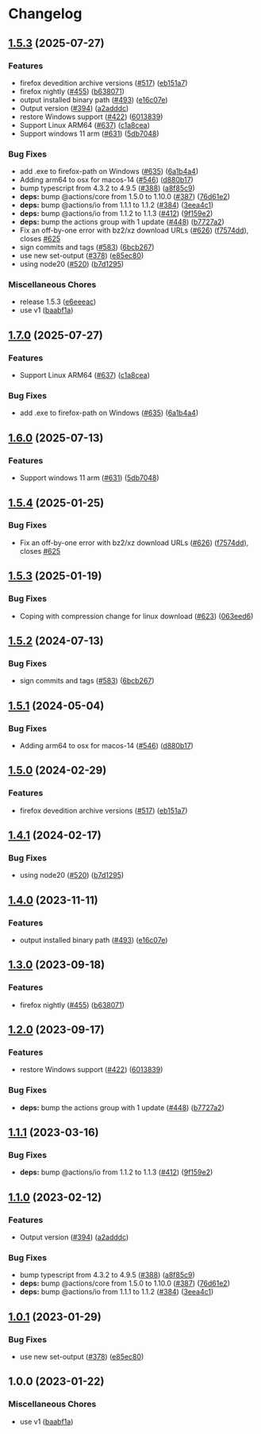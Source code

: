 # Changelog

## [1.5.3](https://github.com/ftos-forks/setup-firefox/compare/setup-firefox-v1.7.0...setup-firefox-v1.5.3) (2025-07-27)


### Features

* firefox devedition archive versions ([#517](https://github.com/ftos-forks/setup-firefox/issues/517)) ([eb151a7](https://github.com/ftos-forks/setup-firefox/commit/eb151a78a71e39af170d8510d66b4e7204853a94))
* firefox nightly ([#455](https://github.com/ftos-forks/setup-firefox/issues/455)) ([b638071](https://github.com/ftos-forks/setup-firefox/commit/b638071cda49366abcca9eb674072123f5c5b34e))
* output installed binary path ([#493](https://github.com/ftos-forks/setup-firefox/issues/493)) ([e16c07e](https://github.com/ftos-forks/setup-firefox/commit/e16c07ebedc21f9a09aabcb5b081200bb61fb309))
* Output version ([#394](https://github.com/ftos-forks/setup-firefox/issues/394)) ([a2adddc](https://github.com/ftos-forks/setup-firefox/commit/a2adddcf8cd190325f47bb3b0fd0144374745885))
* restore Windows support ([#422](https://github.com/ftos-forks/setup-firefox/issues/422)) ([6013839](https://github.com/ftos-forks/setup-firefox/commit/6013839547aee35d36b4e705c9c044d7c789bb5b))
* Support Linux ARM64 ([#637](https://github.com/ftos-forks/setup-firefox/issues/637)) ([c1a8cea](https://github.com/ftos-forks/setup-firefox/commit/c1a8cea110691bde64de6253c0bebfbc740e11ac))
* Support windows 11 arm ([#631](https://github.com/ftos-forks/setup-firefox/issues/631)) ([5db7048](https://github.com/ftos-forks/setup-firefox/commit/5db70482d10f7a9236fb5451388e81941932cb1f))


### Bug Fixes

* add .exe to firefox-path on Windows ([#635](https://github.com/ftos-forks/setup-firefox/issues/635)) ([6a1b4a4](https://github.com/ftos-forks/setup-firefox/commit/6a1b4a4b1961b3705b75f7c78b70a56d51fc4c4c))
* Adding arm64 to osx for macos-14 ([#546](https://github.com/ftos-forks/setup-firefox/issues/546)) ([d880b17](https://github.com/ftos-forks/setup-firefox/commit/d880b175f181fe0d1fbad6629de56872bfaf0146))
* bump typescript from 4.3.2 to 4.9.5 ([#388](https://github.com/ftos-forks/setup-firefox/issues/388)) ([a8f85c9](https://github.com/ftos-forks/setup-firefox/commit/a8f85c9dfefee93d8db5ee3fc625bfbbd667e9e6))
* **deps:** bump @actions/core from 1.5.0 to 1.10.0 ([#387](https://github.com/ftos-forks/setup-firefox/issues/387)) ([76d61e2](https://github.com/ftos-forks/setup-firefox/commit/76d61e2aa8beb9f67bb18a379162b92f05031085))
* **deps:** bump @actions/io from 1.1.1 to 1.1.2 ([#384](https://github.com/ftos-forks/setup-firefox/issues/384)) ([3eea4c1](https://github.com/ftos-forks/setup-firefox/commit/3eea4c17e161f3542f7d87a6975880a74e3e7b6d))
* **deps:** bump @actions/io from 1.1.2 to 1.1.3 ([#412](https://github.com/ftos-forks/setup-firefox/issues/412)) ([9f159e2](https://github.com/ftos-forks/setup-firefox/commit/9f159e22432daecfcb5a1e8a2ee7d71bd3149437))
* **deps:** bump the actions group with 1 update ([#448](https://github.com/ftos-forks/setup-firefox/issues/448)) ([b7727a2](https://github.com/ftos-forks/setup-firefox/commit/b7727a275849f856e9b379f6cd3b1c3009f0fa72))
* Fix an off-by-one error with bz2/xz download URLs ([#626](https://github.com/ftos-forks/setup-firefox/issues/626)) ([f7574dd](https://github.com/ftos-forks/setup-firefox/commit/f7574dd7c71ff2cf094cdaa89735bdcb096d72e5)), closes [#625](https://github.com/ftos-forks/setup-firefox/issues/625)
* sign commits and tags ([#583](https://github.com/ftos-forks/setup-firefox/issues/583)) ([6bcb267](https://github.com/ftos-forks/setup-firefox/commit/6bcb26740ce1d8eabe7396b856c49439c24ed139))
* use new set-output ([#378](https://github.com/ftos-forks/setup-firefox/issues/378)) ([e85ec80](https://github.com/ftos-forks/setup-firefox/commit/e85ec80fd078bd4ef19bcede476f6f69ecdf3152))
* using node20 ([#520](https://github.com/ftos-forks/setup-firefox/issues/520)) ([b7d1295](https://github.com/ftos-forks/setup-firefox/commit/b7d1295db99649993e97d0a01870e7c1f0a5100b))


### Miscellaneous Chores

* release 1.5.3 ([e6eeeac](https://github.com/ftos-forks/setup-firefox/commit/e6eeeacf126a62846b9059b57f02c98aebf7f44d))
* use v1 ([baabf1a](https://github.com/ftos-forks/setup-firefox/commit/baabf1a3410cf8af9ec825a31e7721680a165dd1))

## [1.7.0](https://github.com/browser-actions/setup-firefox/compare/setup-firefox-v1.6.0...setup-firefox-v1.7.0) (2025-07-27)


### Features

* Support Linux ARM64 ([#637](https://github.com/browser-actions/setup-firefox/issues/637)) ([c1a8cea](https://github.com/browser-actions/setup-firefox/commit/c1a8cea110691bde64de6253c0bebfbc740e11ac))


### Bug Fixes

* add .exe to firefox-path on Windows ([#635](https://github.com/browser-actions/setup-firefox/issues/635)) ([6a1b4a4](https://github.com/browser-actions/setup-firefox/commit/6a1b4a4b1961b3705b75f7c78b70a56d51fc4c4c))

## [1.6.0](https://github.com/browser-actions/setup-firefox/compare/setup-firefox-v1.5.4...setup-firefox-v1.6.0) (2025-07-13)


### Features

* Support windows 11 arm ([#631](https://github.com/browser-actions/setup-firefox/issues/631)) ([5db7048](https://github.com/browser-actions/setup-firefox/commit/5db70482d10f7a9236fb5451388e81941932cb1f))

## [1.5.4](https://github.com/browser-actions/setup-firefox/compare/setup-firefox-v1.5.3...setup-firefox-v1.5.4) (2025-01-25)


### Bug Fixes

* Fix an off-by-one error with bz2/xz download URLs ([#626](https://github.com/browser-actions/setup-firefox/issues/626)) ([f7574dd](https://github.com/browser-actions/setup-firefox/commit/f7574dd7c71ff2cf094cdaa89735bdcb096d72e5)), closes [#625](https://github.com/browser-actions/setup-firefox/issues/625)

## [1.5.3](https://github.com/browser-actions/setup-firefox/compare/setup-firefox-v1.5.2...setup-firefox-v1.5.3) (2025-01-19)


### Bug Fixes

* Coping with compression change for linux download ([#623](https://github.com/browser-actions/setup-firefox/issues/623)) ([063eed6](https://github.com/browser-actions/setup-firefox/commit/063eed68fefb6e72be98fb0c0d2d106784c79634))

## [1.5.2](https://github.com/browser-actions/setup-firefox/compare/setup-firefox-v1.5.1...setup-firefox-v1.5.2) (2024-07-13)


### Bug Fixes

* sign commits and tags ([#583](https://github.com/browser-actions/setup-firefox/issues/583)) ([6bcb267](https://github.com/browser-actions/setup-firefox/commit/6bcb26740ce1d8eabe7396b856c49439c24ed139))

## [1.5.1](https://github.com/browser-actions/setup-firefox/compare/setup-firefox-v1.5.0...setup-firefox-v1.5.1) (2024-05-04)


### Bug Fixes

* Adding arm64 to osx for macos-14 ([#546](https://github.com/browser-actions/setup-firefox/issues/546)) ([d880b17](https://github.com/browser-actions/setup-firefox/commit/d880b175f181fe0d1fbad6629de56872bfaf0146))

## [1.5.0](https://github.com/browser-actions/setup-firefox/compare/setup-firefox-v1.4.1...setup-firefox-v1.5.0) (2024-02-29)


### Features

* firefox devedition archive versions ([#517](https://github.com/browser-actions/setup-firefox/issues/517)) ([eb151a7](https://github.com/browser-actions/setup-firefox/commit/eb151a78a71e39af170d8510d66b4e7204853a94))

## [1.4.1](https://github.com/browser-actions/setup-firefox/compare/setup-firefox-v1.4.0...setup-firefox-v1.4.1) (2024-02-17)


### Bug Fixes

* using node20 ([#520](https://github.com/browser-actions/setup-firefox/issues/520)) ([b7d1295](https://github.com/browser-actions/setup-firefox/commit/b7d1295db99649993e97d0a01870e7c1f0a5100b))

## [1.4.0](https://github.com/browser-actions/setup-firefox/compare/setup-firefox-v1.3.0...setup-firefox-v1.4.0) (2023-11-11)


### Features

* output installed binary path ([#493](https://github.com/browser-actions/setup-firefox/issues/493)) ([e16c07e](https://github.com/browser-actions/setup-firefox/commit/e16c07ebedc21f9a09aabcb5b081200bb61fb309))

## [1.3.0](https://github.com/browser-actions/setup-firefox/compare/setup-firefox-v1.2.0...setup-firefox-v1.3.0) (2023-09-18)


### Features

* firefox nightly ([#455](https://github.com/browser-actions/setup-firefox/issues/455)) ([b638071](https://github.com/browser-actions/setup-firefox/commit/b638071cda49366abcca9eb674072123f5c5b34e))

## [1.2.0](https://github.com/browser-actions/setup-firefox/compare/setup-firefox-v1.1.1...setup-firefox-v1.2.0) (2023-09-17)


### Features

* restore Windows support ([#422](https://github.com/browser-actions/setup-firefox/issues/422)) ([6013839](https://github.com/browser-actions/setup-firefox/commit/6013839547aee35d36b4e705c9c044d7c789bb5b))


### Bug Fixes

* **deps:** bump the actions group with 1 update ([#448](https://github.com/browser-actions/setup-firefox/issues/448)) ([b7727a2](https://github.com/browser-actions/setup-firefox/commit/b7727a275849f856e9b379f6cd3b1c3009f0fa72))

## [1.1.1](https://github.com/browser-actions/setup-firefox/compare/setup-firefox-v1.1.0...setup-firefox-v1.1.1) (2023-03-16)


### Bug Fixes

* **deps:** bump @actions/io from 1.1.2 to 1.1.3 ([#412](https://github.com/browser-actions/setup-firefox/issues/412)) ([9f159e2](https://github.com/browser-actions/setup-firefox/commit/9f159e22432daecfcb5a1e8a2ee7d71bd3149437))

## [1.1.0](https://github.com/browser-actions/setup-firefox/compare/setup-firefox-v1.0.1...setup-firefox-v1.1.0) (2023-02-12)


### Features

* Output version ([#394](https://github.com/browser-actions/setup-firefox/issues/394)) ([a2adddc](https://github.com/browser-actions/setup-firefox/commit/a2adddcf8cd190325f47bb3b0fd0144374745885))


### Bug Fixes

* bump typescript from 4.3.2 to 4.9.5 ([#388](https://github.com/browser-actions/setup-firefox/issues/388)) ([a8f85c9](https://github.com/browser-actions/setup-firefox/commit/a8f85c9dfefee93d8db5ee3fc625bfbbd667e9e6))
* **deps:** bump @actions/core from 1.5.0 to 1.10.0 ([#387](https://github.com/browser-actions/setup-firefox/issues/387)) ([76d61e2](https://github.com/browser-actions/setup-firefox/commit/76d61e2aa8beb9f67bb18a379162b92f05031085))
* **deps:** bump @actions/io from 1.1.1 to 1.1.2 ([#384](https://github.com/browser-actions/setup-firefox/issues/384)) ([3eea4c1](https://github.com/browser-actions/setup-firefox/commit/3eea4c17e161f3542f7d87a6975880a74e3e7b6d))

## [1.0.1](https://github.com/browser-actions/setup-firefox/compare/setup-firefox-v1.0.0...setup-firefox-v1.0.1) (2023-01-29)


### Bug Fixes

* use new set-output ([#378](https://github.com/browser-actions/setup-firefox/issues/378)) ([e85ec80](https://github.com/browser-actions/setup-firefox/commit/e85ec80fd078bd4ef19bcede476f6f69ecdf3152))

## 1.0.0 (2023-01-22)


### Miscellaneous Chores

* use v1 ([baabf1a](https://github.com/browser-actions/setup-firefox/commit/baabf1a3410cf8af9ec825a31e7721680a165dd1))
